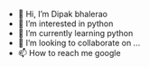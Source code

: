 - 👋 Hi, I’m Dipak bhalerao
- 👀 I’m interested in python
- 🌱 I’m currently learning python
- 💞️ I’m looking to collaborate on ...
- 📫 How to reach me google

<!---
dip777sonar/dip777sonar is a ✨ special ✨ repository because its `README.md` (this file) appears on your GitHub profile.
You can click the Preview link to take a look at your changes.
--->
